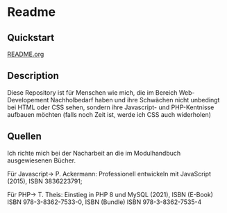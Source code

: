# Readme

## Quickstart
[README.org](https://github.com/K1ntsugi/WebDev1_Recap/blob/main/READEME.org)

## Description
Diese Repository ist für Menschen wie mich, die im Bereich Web-Developement Nachholbedarf haben und ihre 
Schwächen nicht unbedingt bei HTML oder CSS sehen, sondern ihre Javascript- und PHP-Kentnisse aufbauen möchten (falls noch Zeit ist, werde ich CSS auch widerholen)

## Quellen
Ich richte mich bei der Nacharbeit an die im Modulhandbuch ausgewiesenen Bücher.

Für Javascript-> P. Ackermann: Professionell entwickeln mit JavaScript (2015), ISBN 3836223791;

Für PHP-> T. Theis: Einstieg in PHP 8 und MySQL (2021), ISBN (E-Book) ISBN 978-3-8362-7533-0, ISBN (Bundle) ISBN 978-3-8362-7535-4
